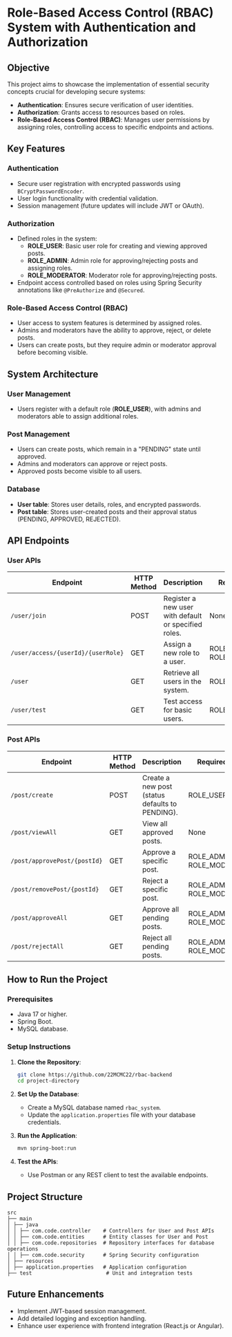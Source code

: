 # Role-Based Access Control (RBAC) System with Authentication and Authorization

## Objective
This project aims to showcase the implementation of essential security concepts crucial for developing secure systems:

- **Authentication**: Ensures secure verification of user identities.
- **Authorization**: Grants access to resources based on roles.
- **Role-Based Access Control (RBAC)**: Manages user permissions by assigning roles, controlling access to specific endpoints and actions.

## Key Features

### Authentication
- Secure user registration with encrypted passwords using `BCryptPasswordEncoder`.
- User login functionality with credential validation.
- Session management (future updates will include JWT or OAuth).

### Authorization
- Defined roles in the system:
  - **ROLE_USER**: Basic user role for creating and viewing approved posts.
  - **ROLE_ADMIN**: Admin role for approving/rejecting posts and assigning roles.
  - **ROLE_MODERATOR**: Moderator role for approving/rejecting posts.
- Endpoint access controlled based on roles using Spring Security annotations like `@PreAuthorize` and `@Secured`.

### Role-Based Access Control (RBAC)
- User access to system features is determined by assigned roles.
- Admins and moderators have the ability to approve, reject, or delete posts.
- Users can create posts, but they require admin or moderator approval before becoming visible.

## System Architecture

### User Management
- Users register with a default role (**ROLE_USER**), with admins and moderators able to assign additional roles.

### Post Management
- Users can create posts, which remain in a "PENDING" state until approved.
- Admins and moderators can approve or reject posts.
- Approved posts become visible to all users.

### Database
- **User table**: Stores user details, roles, and encrypted passwords.
- **Post table**: Stores user-created posts and their approval status (PENDING, APPROVED, REJECTED).

## API Endpoints

### User APIs

| Endpoint | HTTP Method | Description | Required Role |
|----------|-------------|-------------|---------------|
| `/user/join` | POST | Register a new user with default or specified roles. | None |
| `/user/access/{userId}/{userRole}` | GET | Assign a new role to a user. | ROLE_ADMIN or ROLE_MODERATOR |
| `/user` | GET | Retrieve all users in the system. | ROLE_ADMIN |
| `/user/test` | GET | Test access for basic users. | ROLE_USER |

### Post APIs

| Endpoint | HTTP Method | Description | Required Role |
|----------|-------------|-------------|---------------|
| `/post/create` | POST | Create a new post (status defaults to PENDING). | ROLE_USER |
| `/post/viewAll` | GET | View all approved posts. | None |
| `/post/approvePost/{postId}` | GET | Approve a specific post. | ROLE_ADMIN or ROLE_MODERATOR |
| `/post/removePost/{postId}` | GET | Reject a specific post. | ROLE_ADMIN or ROLE_MODERATOR |
| `/post/approveAll` | GET | Approve all pending posts. | ROLE_ADMIN or ROLE_MODERATOR |
| `/post/rejectAll` | GET | Reject all pending posts. | ROLE_ADMIN or ROLE_MODERATOR |

## How to Run the Project

### Prerequisites
- Java 17 or higher.
- Spring Boot.
- MySQL database.

### Setup Instructions

1. **Clone the Repository**:
   ```bash
   git clone https://github.com/22MCMC22/rbac-backend
   cd project-directory
   ```

2. **Set Up the Database**:
   - Create a MySQL database named `rbac_system`.
   - Update the `application.properties` file with your database credentials.

3. **Run the Application**:
   ```bash
   mvn spring-boot:run
   ```

4. **Test the APIs**:
   - Use Postman or any REST client to test the available endpoints.

## Project Structure

```plaintext
src
├── main
│ ├── java
│ │ ├── com.code.controller    # Controllers for User and Post APIs
│ │ ├── com.code.entities      # Entity classes for User and Post
│ │ ├── com.code.repositories  # Repository interfaces for database operations
│ │ ├── com.code.security      # Spring Security configuration
│ ├── resources
│ ├── application.properties   # Application configuration
├── test                        # Unit and integration tests
```

## Future Enhancements
- Implement JWT-based session management.
- Add detailed logging and exception handling.
- Enhance user experience with frontend integration (React.js or Angular).
